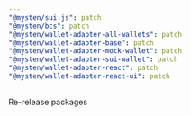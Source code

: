 ```yaml
---
"@mysten/sui.js": patch
"@mysten/bcs": patch
"@mysten/wallet-adapter-all-wallets": patch
"@mysten/wallet-adapter-base": patch
"@mysten/wallet-adapter-mock-wallet": patch
"@mysten/wallet-adapter-sui-wallet": patch
"@mysten/wallet-adapter-react": patch
"@mysten/wallet-adapter-react-ui": patch
---
```


Re-release packages
